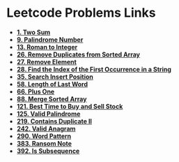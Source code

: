 # Leetcode Problems Links

- **[1. Two Sum](https://leetcode.com/problems/two-sum/)**
- **[9. Palindrome Number](https://leetcode.com/problems/palindrome-number/)**
- **[13. Roman to Integer](https://leetcode.com/problems/roman-to-integer/)**
- **[26. Remove Duplicates from Sorted Array](https://leetcode.com/problems/remove-duplicates-from-sorted-array/)**
- **[27. Remove Element](https://leetcode.com/problems/remove-element/)**
- **[28. Find the Index of the First Occurrence in a String](https://leetcode.com/problems/find-the-index-of-the-first-occurrence-in-a-string/)**
- **[35. Search Insert Position](https://leetcode.com/problems/search-insert-position/)**
- **[58. Length of Last Word](https://leetcode.com/problems/length-of-last-word/)**
- **[66. Plus One](https://leetcode.com/problems/plus-one/)**
- **[88. Merge Sorted Array](https://leetcode.com/problems/merge-sorted-array/)**
- **[121. Best Time to Buy and Sell Stock](https://leetcode.com/problems/best-time-to-buy-and-sell-stock/)**
- **[125. Valid Palindrome](https://leetcode.com/problems/valid-palindrome/)**
- **[219. Contains Duplicate II](https://leetcode.com/problems/contains-duplicate-ii/)**
- **[242. Valid Anagram](https://leetcode.com/problems/valid-anagram/)**
- **[290. Word Pattern](https://leetcode.com/problems/word-pattern/)**
- **[383. Ransom Note](https://leetcode.com/problems/ransom-note/)**
- **[392. Is Subsequence](https://leetcode.com/problems/is-subsequence/)**
